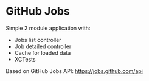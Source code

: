 # GitHub Jobs

Simple 2 module application with:
- Jobs list controller
- Job detailed controller
- Cache for loaded data
- XCTests

Based on GitHub Jobs API: https://jobs.github.com/api
